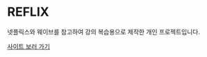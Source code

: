 # REFLIX

넷플릭스와 웨이브를 참고하여 강의 복습용으로 제작한 개인 프로젝트입니다.

[사이트 보러 가기](https://sensational-yeot-df3676.netlify.app/)

<!-- yarn <br />
vite <br />
typescript <br />
react <br />
react-router-dom <br />
react-query <br />
react-hook-form <br />
styled-components <br />
framer-motion <br /> -->

<!--
#1b1b1b
#a5a5a5
#ffffff
#ffcc00
 -->

